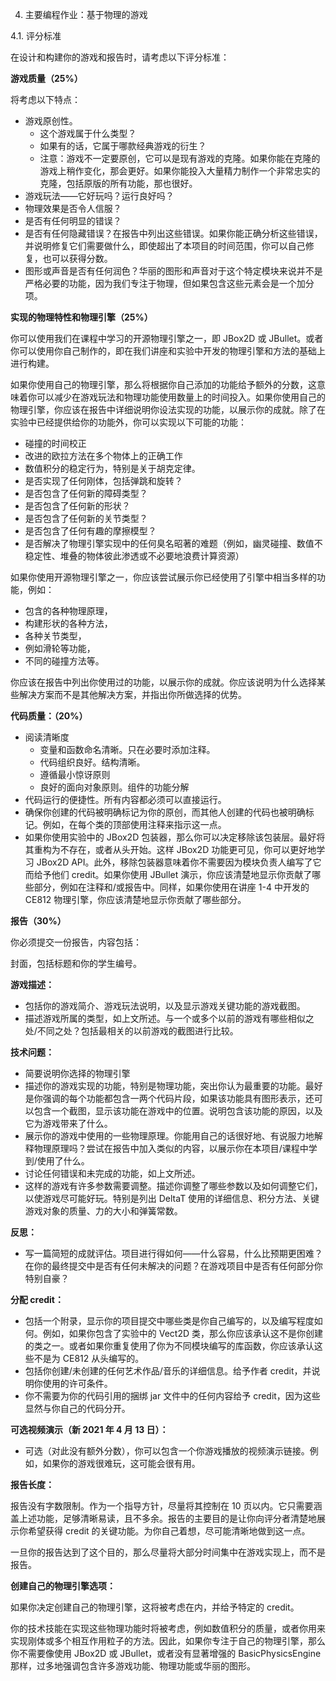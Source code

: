 4. 主要编程作业：基于物理的游戏

4.1. 评分标准

在设计和构建你的游戏和报告时，请考虑以下评分标准：

**游戏质量（25%）**

将考虑以下特点：

- 游戏原创性。
    - 这个游戏属于什么类型？
    - 如果有的话，它属于哪款经典游戏的衍生？
    - 注意：游戏不一定要原创，它可以是现有游戏的克隆。如果你能在克隆的游戏上稍作变化，那会更好。如果你能投入大量精力制作一个非常忠实的克隆，包括原版的所有功能，那也很好。
- 游戏玩法——它好玩吗？运行良好吗？
- 物理效果是否令人信服？
- 是否有任何明显的错误？
- 是否有任何隐藏错误？在报告中列出这些错误。如果你能正确分析这些错误，并说明修复它们需要做什么，即使超出了本项目的时间范围，你可以自己修复，也可以获得分数。
- 图形或声音是否有任何润色？华丽的图形和声音对于这个特定模块来说并不是严格必要的功能，因为我们专注于物理，但如果包含这些元素会是一个加分项。

**实现的物理特性和物理引擎（25%）**

你可以使用我们在课程中学习的开源物理引擎之一，即 JBox2D 或 JBullet。或者你可以使用你自己制作的，即在我们讲座和实验中开发的物理引擎和方法的基础上进行构建。

如果你使用自己的物理引擎，那么将根据你自己添加的功能给予额外的分数，这意味着你可以减少在游戏玩法和物理功能使用数量上的时间投入。如果你使用自己的物理引擎，你应该在报告中详细说明你设法实现的功能，以展示你的成就。除了在实验中已经提供给你的功能外，你可以实现以下可能的功能：

- 碰撞的时间校正
- 改进的欧拉方法在多个物体上的正确工作
- 数值积分的稳定行为，特别是关于胡克定律。
- 是否实现了任何刚体，包括弹跳和旋转？
- 是否包含了任何新的障碍类型？
- 是否包含了任何新的形状？
- 是否包含了任何新的关节类型？
- 是否包含了任何有趣的摩擦模型？
- 是否解决了物理引擎实现中的任何臭名昭著的难题（例如，幽灵碰撞、数值不稳定性、堆叠的物体彼此渗透或不必要地浪费计算资源）

如果你使用开源物理引擎之一，你应该尝试展示你已经使用了引擎中相当多样的功能，例如：

- 包含的各种物理原理，
- 构建形状的各种方法，
- 各种关节类型，
- 例如滑轮等功能，
- 不同的碰撞方法等。

你应该在报告中列出你使用过的功能，以展示你的成就。你应该说明为什么选择某些解决方案而不是其他解决方案，并指出你所做选择的优势。

**代码质量：（20%）**

- 阅读清晰度
    - 变量和函数命名清晰。只在必要时添加注释。
    - 代码组织良好。结构清晰。
    - 遵循最小惊讶原则
    - 良好的面向对象原则。组件的功能分解
- 代码运行的便捷性。所有内容都必须可以直接运行。
- 确保你创建的代码被明确标记为你的原创，而其他人创建的代码也被明确标记。例如，在每个类的顶部使用注释来指示这一点。
- 如果你使用实验中的 JBox2D 包装器，那么你可以决定移除该包装层。最好将其重构为不存在，或者从头开始。这样 JBox2D 功能更可见，你可以更好地学习 JBox2D API。此外，移除包装器意味着你不需要因为模块负责人编写了它而给予他们 credit。如果你使用 JBullet 演示，你应该清楚地显示你贡献了哪些部分，例如在注释和/或报告中。同样，如果你使用在讲座 1-4 中开发的 CE812 物理引擎，你应该清楚地显示你贡献了哪些部分。

**报告（30%）**

你必须提交一份报告，内容包括：

封面，包括标题和你的学生编号。

**游戏描述：**

- 包括你的游戏简介、游戏玩法说明，以及显示游戏关键功能的游戏截图。
- 描述游戏所属的类型，如上文所述。与一个或多个以前的游戏有哪些相似之处/不同之处？包括最相关的以前游戏的截图进行比较。

**技术问题：**

- 简要说明你选择的物理引擎
- 描述你的游戏实现的功能，特别是物理功能，突出你认为最重要的功能。最好是你强调的每个功能都包含一两个代码片段，如果该功能具有图形表示，还可以包含一个截图，显示该功能在游戏中的位置。说明包含该功能的原因，以及它为游戏带来了什么。
- 展示你的游戏中使用的一些物理原理。你能用自己的话很好地、有说服力地解释物理原理吗？尝试在报告中加入类似的内容，以展示你在本项目/课程中学到/使用了什么。
- 讨论任何错误和未完成的功能，如上文所述。
- 这样的游戏有许多参数需要调整。描述你调整了哪些参数以及如何调整它们，以使游戏尽可能好玩。特别是列出 DeltaT 使用的详细信息、积分方法、关键游戏对象的质量、力的大小和弹簧常数。

**反思：**

- 写一篇简短的成就评估。项目进行得如何——什么容易，什么比预期更困难？在你的最终提交中是否有任何未解决的问题？在游戏项目中是否有任何部分你特别自豪？

**分配 credit：**

- 包括一个附录，显示你的项目提交中哪些类是你自己编写的，以及编写程度如何。例如，如果你包含了实验中的 Vect2D 类，那么你应该承认这不是你创建的类之一。或者如果你重复使用了你为不同模块编写的库函数，你应该承认这些不是为 CE812 从头编写的。
- 包括你创建/未创建的任何艺术作品/音乐的详细信息。给予作者 credit，并说明你使用的许可条件。
- 你不需要为你的代码引用的捆绑 jar 文件中的任何内容给予 credit，因为这些显然与你自己的代码分开。

**可选视频演示（新 2021 年 4 月 13 日）：**

- 可选（对此没有额外分数），你可以包含一个你游戏播放的视频演示链接。例如，如果你的游戏很难玩，这可能会很有用。

**报告长度：**

报告没有字数限制。作为一个指导方针，尽量将其控制在 10 页以内。它只需要涵盖上述功能，足够清晰易读，且不多余。报告的主要目的是让你向评分者清楚地展示你希望获得 credit 的关键功能。为你自己着想，尽可能清晰地做到这一点。

一旦你的报告达到了这个目的，那么尽量将大部分时间集中在游戏实现上，而不是报告。

**创建自己的物理引擎选项：**

如果你决定创建自己的物理引擎，这将被考虑在内，并给予特定的 credit。

你的技术技能在实现这些物理功能时将被考虑，例如数值积分的质量，或者你用来实现刚体或多个相互作用粒子的方法。因此，如果你专注于自己的物理引擎，那么你不需要像使用 JBox2D 或 JBullet，或者没有显著增强的 BasicPhysicsEngine 那样，过多地强调包含许多游戏功能、物理功能或华丽的图形。
